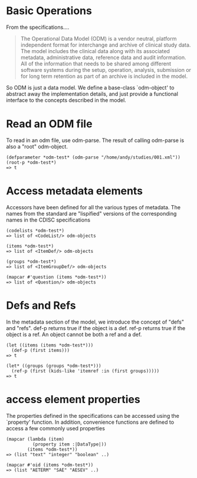 # Basic Operations 

From the specifications....

> The Operational Data Model (ODM) is a vendor neutral, platform
> independent format for interchange and archive of clinical study
> data. The model includes the clinical data along with its associated
> metadata, administrative data, reference data and audit
> information. All of the information that needs to be shared among
> different software systems during the setup, operation, analysis,
> submission or for long term retention as part of an archive is
> included in the model.

So ODM is just a data model.  We define a base-class `odm-object' to
abstract away the implementation details, and just provide a functional
interface to the concepts described in the model.

# Read an ODM file

To read in an odm file, use odm-parse.  The result of calling odm-parse
is also a "root" odm-object.

    (defparameter *odm-test* (odm-parse "/home/andy/studies/001.xml"))
    (root-p *odm-test*)
    => t

# Access metadata elements

Accessors have been defined for all the various types of metadata.  The
names from the standard are "lispified" versions of the corresponding
names in the CDISC specifications

    (codelists *odm-test*)
    => list of <CodeList/> odm-objects

    (items *odm-test*)
    => list of <ItemDef/> odm-objects

    (groups *odm-test*)
    => list of <ItemGroupDef/> odm-objects

    (mapcar #'question (items *odm-test*))
    => list of <Question/> odm-objects

# Defs and Refs

In the metadata section of the model, we introduce the concept of "defs"
and "refs". def-p returns true if the object is a def.  ref-p returns
true if the object is a ref.  An object cannot be both a ref and a def.

    (let ((items (items *odm-test*)))
      (def-p (first items)))
    => t

    (let* ((groups (groups *odm-test*)))
      (ref-p (first (kids-like 'itemref :in (first groups)))))
    => t

# access element properties

The properties defined in the specifications can be accessed using
the `property' function.  In addition, convenience functions are defined
to access a few commonly used properties

    (mapcar (lambda (item)
              (property item :|DataType|))
            (items *odm-test*))
    => (list "text" "integer" "boolean" ..)

    (mapcar #'oid (items *odm-test*))
    => (list "AETERM" "SAE" "AESEV" ..)
      
